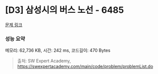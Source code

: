 # [D3] 삼성시의 버스 노선 - 6485 

[문제 링크](https://swexpertacademy.com/main/code/problem/problemDetail.do?contestProbId=AWczm7QaACgDFAWn) 

### 성능 요약

메모리: 62,736 KB, 시간: 242 ms, 코드길이: 470 Bytes



> 출처: SW Expert Academy, https://swexpertacademy.com/main/code/problem/problemList.do